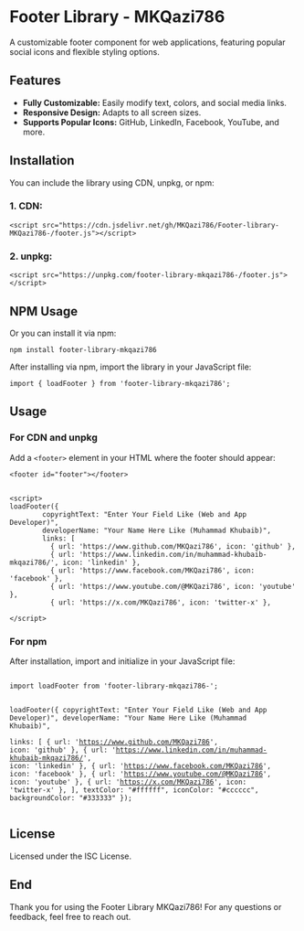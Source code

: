 <h1>Footer Library - MKQazi786</h1>
<p>A customizable footer component for web applications, featuring popular social icons and flexible styling options.</p>

<h2>Features</h2>
<ul>
    <li><b>Fully Customizable:</b> Easily modify text, colors, and social media links.</li>
    <li><b>Responsive Design:</b> Adapts to all screen sizes.</li>
    <li><b>Supports Popular Icons:</b> GitHub, LinkedIn, Facebook, YouTube, and more.</li>
</ul>

<h2>Installation</h2>
<p>You can include the library using CDN, unpkg, or npm:</p>

<h3>1. CDN:</h3>
<pre><code>&lt;script src="https://cdn.jsdelivr.net/gh/MKQazi786/Footer-library-MKQazi786-/footer.js"&gt;&lt;/script&gt;</code></pre>

<h3>2. unpkg:</h3>
<pre><code>&lt;script src="https://unpkg.com/footer-library-mkqazi786-/footer.js"&gt;&lt;/script&gt;</code></pre>

<h2>NPM Usage</h2>
<p>Or you can install it via npm:</p>
<pre><code>npm install footer-library-mkqazi786</code></pre>
<p>After installing via npm, import the library in your JavaScript file:</p>
<pre><code>import { loadFooter } from 'footer-library-mkqazi786';</code></pre>

<h2>Usage</h2>
<h3>For CDN and unpkg</h3>
<p>Add a <code>&lt;footer&gt;</code> element in your HTML where the footer should appear:</p>
<pre><code>&lt;footer id="footer"&gt;&lt;/footer&gt;</code></pre>

<pre><code>
&lt;script&gt;
loadFooter({
        copyrightText: "Enter Your Field Like (Web and App Developer)",
        developerName: "Your Name Here Like (Muhammad Khubaib)",  
        links: [
          { url: 'https://www.github.com/MKQazi786', icon: 'github' },
          { url: 'https://www.linkedin.com/in/muhammad-khubaib-mkqazi786/', icon: 'linkedin' },
          { url: 'https://www.facebook.com/MKQazi786', icon: 'facebook' },
          { url: 'https://www.youtube.com/@MKQazi786', icon: 'youtube' },
          { url: 'https://x.com/MKQazi786', icon: 'twitter-x' },
    
&lt;/script&gt;
</code></pre>

<h3>For npm</h3>
<p>After installation, import and initialize in your JavaScript file:</p>
<pre><code>
import loadFooter from 'footer-library-mkqazi786-';

loadFooter({
    copyrightText: "Enter Your Field Like (Web and App Developer)",
    developerName: "Your Name Here Like (Muhammad Khubaib)",  
    links: [
        { url: 'https://www.github.com/MKQazi786', icon: 'github' },
        { url: 'https://www.linkedin.com/in/muhammad-khubaib-mkqazi786/', icon: 'linkedin' },
        { url: 'https://www.facebook.com/MKQazi786', icon: 'facebook' },
        { url: 'https://www.youtube.com/@MKQazi786', icon: 'youtube' },
        { url: 'https://x.com/MKQazi786', icon: 'twitter-x' },
    ],
    textColor: "#ffffff",
    iconColor: "#cccccc",
    backgroundColor: "#333333"
});
</code></pre>

<h2>License</h2>
<p>Licensed under the ISC License.</p>

<h2>End</h2>
<p>Thank you for using the Footer Library MKQazi786! For any questions or feedback, feel free to reach out.</p>
